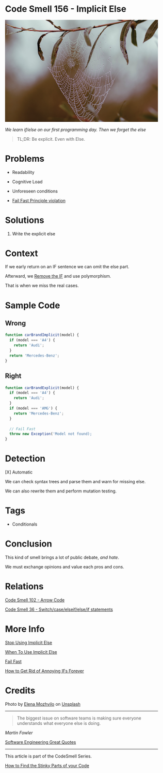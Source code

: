# Code Smell 156 - Implicit Else

![Code Smell 156 - Implicit Else](Code%20Smell%20156%20-%20Implicit%20Else.jpg)

*We learn if/else on our first programming day. Then we forget the else*

> TL;DR: Be explicit. Even with Else.

# Problems

- Readability

- Cognitive Load

- Unforeseen conditions

- [Fail Fast Principle violation](https://github.com/mcsee/Software-Design-Articles/tree/main/Articles/Theory/Fail%20Fast/readme.md)

# Solutions

1. Write the explicit else

# Context

If we early return on an IF sentence we can omit the else part. 

Afterward, we [Remove the IF](https://github.com/mcsee/Software-Design-Articles/tree/main/Articles/Theory/How%20to%20Get%20Rid%20of%20Annoying%20IFs%20Forever/readme.md) and use polymorphism.

That is when we miss the real cases.

# Sample Code

## Wrong

<!-- [Gist Url](https://gist.github.com/mcsee/8d2eb5957180d324326e2c30a72166f6) -->

```javascript
function carBrandImplicit(model) {
  if (model === 'A4') {
    return 'Audi';
  }
  return 'Mercedes-Benz';
}
```

## Right

<!-- [Gist Url](https://gist.github.com/mcsee/34f2e6cc97fb6ef9cb77f8998aaa790e) -->

```javascript
function carBrandExplicit(model) {
  if (model === 'A4') {
    return 'Audi';
  }
  if (model === 'AMG') {
    return 'Mercedes-Benz';
  }
  
  // Fail Fast
  throw new Exception('Model not found);
}
```

# Detection

[X] Automatic 

We can check syntax trees and parse them and warn for missing else.

We can also rewrite them and perform mutation testing.

# Tags

- Conditionals

# Conclusion

This kind of smell brings a lot of public debate, *and hate*.

We must exchange opinions and value each pros and cons.

# Relations

[Code Smell 102 - Arrow Code](https://github.com/mcsee/Software-Design-Articles/tree/main/Articles/Code%20Smells/Code%20Smell%20102%20-%20Arrow%20Code/readme.md)

[Code Smell 36 - Switch/case/elseif/else/if statements](https://github.com/mcsee/Software-Design-Articles/tree/main/Articles/Code%20Smells/Code%20Smell%2036%20-%20Switch%20case%20elseif%20else%20if%20statements/readme.md)

# More Info

[Stop Using Implicit Else](https://javascript.plainenglish.io/advice-from-a-senior-dev-stop-using-the-implicit-else-2a2ecf0a3583)

[When To Use Implicit Else](https://medium.com/lost-but-coding/when-to-use-implicit-else-e891cdcfe1bd)

[Fail Fast](https://github.com/mcsee/Software-Design-Articles/tree/main/Articles/Theory/Fail%20Fast/readme.md)

[How to Get Rid of Annoying IFs Forever](https://github.com/mcsee/Software-Design-Articles/tree/main/Articles/Theory/How%20to%20Get%20Rid%20of%20Annoying%20IFs%20Forever/readme.md)

# Credits

Photo by [Elena Mozhvilo](https://unsplash.com/es/@miracleday) on [Unsplash](https://unsplash.com/s/photos/invisible)
  
* * *

> The biggest issue on software teams is making sure everyone understands what everyone else is doing.

_Martin Fowler_
 
[Software Engineering Great Quotes](https://github.com/mcsee/Software-Design-Articles/tree/main/Articles/Quotes/Software%20Engineering%20Great%20Quotes/readme.md)

* * *

This article is part of the CodeSmell Series.

[How to Find the Stinky Parts of your Code](https://github.com/mcsee/Software-Design-Articles/tree/main/Articles/Code%20Smells/How%20to%20Find%20the%20Stinky%20parts%20of%20your%20Code/readme.md)